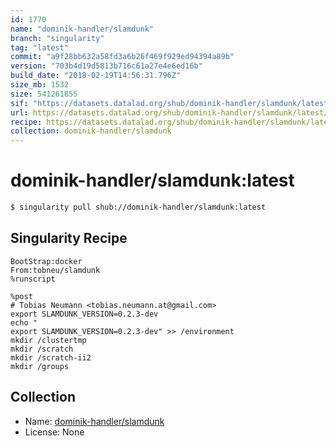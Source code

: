 ```yaml
---
id: 1770
name: "dominik-handler/slamdunk"
branch: "singularity"
tag: "latest"
commit: "a9f28bb632a58fd3a6b26f469f929ed94394a89b"
version: "703b4d19d5813b716c61a27e4e6ed16b"
build_date: "2018-02-19T14:56:31.796Z"
size_mb: 1532
size: 541261855
sif: "https://datasets.datalad.org/shub/dominik-handler/slamdunk/latest/2018-02-19-a9f28bb6-703b4d19/703b4d19d5813b716c61a27e4e6ed16b.simg"
url: https://datasets.datalad.org/shub/dominik-handler/slamdunk/latest/2018-02-19-a9f28bb6-703b4d19/
recipe: https://datasets.datalad.org/shub/dominik-handler/slamdunk/latest/2018-02-19-a9f28bb6-703b4d19/Singularity
collection: dominik-handler/slamdunk
---
```


# dominik-handler/slamdunk:latest

```bash
$ singularity pull shub://dominik-handler/slamdunk:latest
```

## Singularity Recipe

```singularity
BootStrap:docker
From:tobneu/slamdunk
%runscript

%post
# Tobias Neumann <tobias.neumann.at@gmail.com>
export SLAMDUNK_VERSION=0.2.3-dev
echo "
export SLAMDUNK_VERSION=0.2.3-dev" >> /environment
mkdir /clustertmp
mkdir /scratch
mkdir /scratch-ii2
mkdir /groups
```

## Collection

 - Name: [dominik-handler/slamdunk](https://github.com/dominik-handler/slamdunk)
 - License: None

